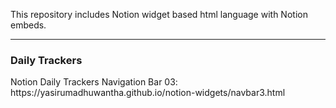 This repository includes Notion widget based html language with Notion embeds.
<hr/>
<h3> Daily Trackers </h3>
Notion Daily Trackers Navigation Bar 03: https://yasirumadhuwantha.github.io/notion-widgets/navbar3.html
